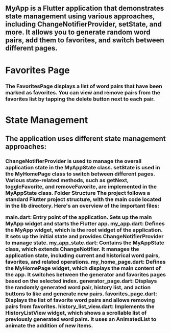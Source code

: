 <h2>MyApp is a Flutter application that demonstrates state management using various approaches, including ChangeNotifierProvider, setState, and more. It allows you to generate random word pairs, add them to favorites, and switch between different pages.
</h2>

<h1>Favorites Page</h1>
<h3>The FavoritesPage displays a list of word pairs that have been marked as favorites. You can view and remove pairs from the favorites list by tapping the delete button next to each pair.</h3>

<h1>State Management</h1>
<h2>The application uses different state management approaches:</h2>
<h3>
ChangeNotifierProvider is used to manage the overall application state in the MyAppState class.
setState is used in the MyHomePage class to switch between different pages.
Various state-related methods, such as getNext, toggleFavorite, and removeFavorite, are implemented in the MyAppState class.
Folder Structure
The project follows a standard Flutter project structure, with the main code located in the lib directory. Here's an overview of the important files:

main.dart: Entry point of the application. Sets up the main MyApp widget and starts the Flutter app.
my_app.dart: Defines the MyApp widget, which is the root widget of the application. It sets up the initial state and provides ChangeNotifierProvider to manage state.
my_app_state.dart: Contains the MyAppState class, which extends ChangeNotifier. It manages the application state, including current and historical word pairs, favorites, and related operations.
my_home_page.dart: Defines the MyHomePage widget, which displays the main content of the app. It switches between the generator and favorites pages based on the selected index.
generator_page.dart: Displays the randomly generated word pair, history list, and action buttons to like and generate new pairs.
favorites_page.dart: Displays the list of favorite word pairs and allows removing pairs from favorites.
history_list_view.dart: Implements the HistoryListView widget, which shows a scrollable list of previously generated word pairs. It uses an AnimatedList to animate the addition of new items.
</h3>